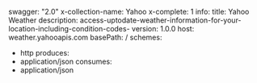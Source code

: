 swagger: "2.0"
x-collection-name: Yahoo
x-complete: 1
info:
  title: Yahoo Weather
  description: access-uptodate-weather-information-for-your-location-including-condition-codes-
  version: 1.0.0
host: weather.yahooapis.com
basePath: /
schemes:
- http
produces:
- application/json
consumes:
- application/json